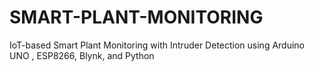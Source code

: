 # SMART-PLANT-MONITORING
 IoT-based Smart Plant Monitoring with Intruder Detection using Arduino UNO , ESP8266, Blynk, and Python
